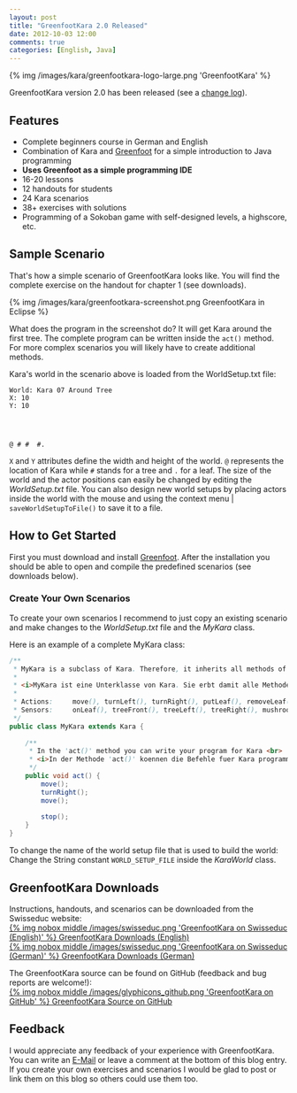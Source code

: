 ```yaml
---
layout: post
title: "GreenfootKara 2.0 Released"
date: 2012-10-03 12:00
comments: true
categories: [English, Java]
---
```

{% img /images/kara/greenfootkara-logo-large.png 'GreenfootKara' %} 

GreenfootKara version 2.0 has been released (see a [change log](http://www.swisseduc.ch/informatik/karatojava/greenfootkara/changes.html)).

## Features ##
* Complete beginners course in German and English
* Combination of Kara and [Greenfoot](http://greenfoot.org) for a simple introduction to Java programming
* **Uses Greenfoot as a simple programming IDE**
* 16-20 lessons
* 12 handouts for students
* 24 Kara scenarios
* 38+ exercises with solutions
* Programming of a Sokoban game with self-designed levels, a highscore, etc.

## Sample Scenario ##
That's how a simple scenario of GreenfootKara looks like. You will find the complete exercise on the handout for chapter 1 (see downloads).

{% img /images/kara/greenfootkara-screenshot.png GreenfootKara in Eclipse %}

What does the program in the screenshot do? It will get Kara around the first tree. The complete program can be written inside the `act()` method. For more complex scenarios you will likely have to create additional methods.

<!-- more -->

Kara's world in the scenario above is loaded from the WorldSetup.txt file:
``` text WorldSetup.txt
World: Kara 07 Around Tree 
X: 10
Y: 10




@ # #  #.
```
`X` and `Y` attributes define the width and height of the world. `@` represents the location of Kara while `#` stands for a tree and `.` for a leaf. The size of the world and the actor positions can easily be changed by editing the *WorldSetup.txt* file. You can also design new world setups by placing actors inside the world with the mouse and using the context menu | `saveWorldSetupToFile()` to save it to a file. 


## How to Get Started ##
First you must download and install [Greenfoot](http://greenfoot.org). After the installation you should be able to open and compile the predefined scenarios (see downloads below).

### Create Your Own Scenarios ###
To create your own scenarios I recommend to just copy an existing scenario and make changes to the *WorldSetup.txt* file and the *MyKara* class.

Here is an example of a complete MyKara class:

``` java MyKara.java
/**
 * MyKara is a subclass of Kara. Therefore, it inherits all methods of Kara: <p>
 * 
 * <i>MyKara ist eine Unterklasse von Kara. Sie erbt damit alle Methoden der Klasse Kara:</i> <p>
 * 
 * Actions:     move(), turnLeft(), turnRight(), putLeaf(), removeLeaf() <b>
 * Sensors:     onLeaf(), treeFront(), treeLeft(), treeRight(), mushroomFront()
 */
public class MyKara extends Kara {
	
    /**
     * In the 'act()' method you can write your program for Kara <br>
     * <i>In der Methode 'act()' koennen die Befehle fuer Kara programmiert werden</i>
     */
	public void act() {
		move();
		turnRight();
		move();
		
		stop();
	}
}
```
To change the name of the world setup file that is used to build the world: Change the String constant `WORLD_SETUP_FILE` inside the *KaraWorld* class.


## GreenfootKara Downloads ##
Instructions, handouts, and scenarios can be downloaded from the Swisseduc website:   
[{% img nobox middle /images/swisseduc.png 'GreenfootKara on Swisseduc (English)' %} GreenfootKara Downloads (English)](http://www.swisseduc.ch/informatik/karatojava/greenfootkara/greenfootkara-english.html)   
[{% img nobox middle /images/swisseduc.png 'GreenfootKara on Swisseduc (German)' %} GreenfootKara Downloads (German)](http://www.swisseduc.ch/informatik/karatojava/greenfootkara/index.html)

The GreenfootKara source can be found on GitHub (feedback and bug reports are welcome!):   
[{% img nobox middle /images/glyphicons_github.png 'GreenfootKara on GitHub' %} GreenfootKara Source on GitHub](https://github.com/marcojakob/greenfoot-kara)


## Feedback ##
I would appreciate any feedback of your experience with GreenfootKara. You can write an [E-Mail](/about) or leave a comment at the bottom of this blog entry. If you create your own exercises and scenarios I would be glad to post or link them on this blog so others could use them too.